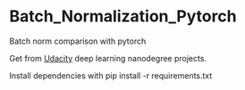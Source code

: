 # Batch_Normalization_Pytorch
Batch norm comparison with pytorch

Get from [Udacity](https://github.com/udacity/deep-learning-v2-pytorch/tree/master/batch-norm) deep learning nanodegree projects.

Install dependencies with pip install -r requirements.txt


